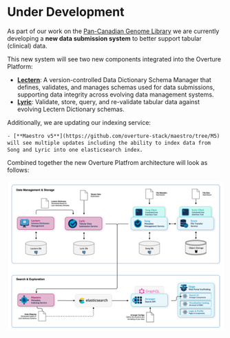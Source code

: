 # Under Development

As part of our work on the [Pan-Canadian Genome Library](https://oicr.on.ca/first-ever-national-library-of-genomic-data-will-help-personalize-cancer-treatment-in-canada-and-around-the-world/) we are currently developing a **new data submission system** to better
support tabular (clinical) data. 

This new system will see two new components integrated into the Overture Platform:

   - [**Lectern**](/docs/under-development/lectern/): A version-controlled Data Dictionary Schema Manager that defines, validates, and manages schemas used for data submissions, supporting data integrity across evolving data management systems.
   - [**Lyric**](/docs/under-development/lyric/): Validate, store, query, and re-validate tabular data against evolving Lectern Dictionary schemas.

Additionally, we are updating our indexing service:

    - [**Maestro v5**](https://github.com/overture-stack/maestro/tree/M5) will see multiple updates including the ability to index data from Song and Lyric into one elasticsearch index.  

Combined together the new Overture Platfrom architecture will look as follows:

![Submission System Architecture](./images/submission-system.svg 'Updated Overture Submission System')
